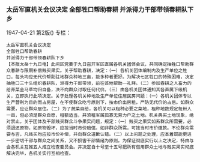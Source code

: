 ### 太岳军直机关会议决定  全部牲口帮助春耕  并派得力干部带领春耕队下乡

1947-04-21
第2版()
专栏：

    太岳军直机关会议决定
    全部牲口帮助春耕
    并派得力干部带领春耕队下乡
    【本报太岳十九日电】此间区党委于九日召开军区直属各机关团体会议，共同确定抽牲口帮助群众春耕与限期补偿贱买果实。关于帮助春耕，决定：（一）各机关团体编制内及生产单位之牲口，每头均应无代价帮助驻地群众种地三亩，能多种者更好。为解决七区牲口的特殊困难，决定抽牲口三十头组织春耕队，派得力干部带领，前往该地帮助一礼拜。（二）参加春耕之人畜力的给养菜金马草均归自备，决不向群众讨取任何代价。（三）由各机关团体通知其各直属下级机关，立即执行此项决定。关于处理各机关种地及生产单位住居民房问题：（一）各机关团体专以生产营利为目的而占房屋，在不使群众吃亏原则下，按市价出房租，严防无代价的占居。如群众需要，应让群众居住。（二）为了蔬菜自给，各机关可以租种必要之菜地，租种地数规定每卅人一亩，但必须是群众自愿，租额适当，并须租军属孤寡无劳力户之土地。机关典买土地现象，绝对禁止。关于团体及干部贱买群众斗争果实问题，规定：（一）贱买之果实如系群众所需要，必须退还原物，如原物毁坏，应按当时市价赔偿。如非群众所需，可按当时市价缴款。不论群众需要与否，凡贱买均应按市价补偿，并向群众道歉认错。（二）以上问题之处理，应本着既能更进一步密切干部与群众之间关系，又不损害干部情绪为原则。为保证彻底实行以上之决定，特由与会各机关互推五人成立检查委员会。并决定自十号至十五号把所有借用群众土地与贱买果实彻底解决完毕，各机关实行互相检查。
